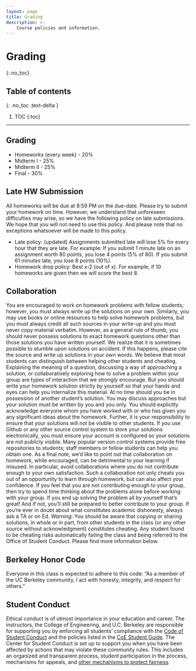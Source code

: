 ```yaml
---
layout: page
title: Grading
description: >-
    Course policies and information.
---
```


# Grading
{:.no_toc}

## Table of contents
{: .no_toc .text-delta }

1. TOC
{:toc}

---

## Grading
*   Homeworks (every week) - 20%
*   Midterm I - 25%
*   Midterm II - 25%
*   Final - 30%


## Late HW Submission

All homeworks will be due at 8:59 PM on the due-date. Please try to submit your homework on time. However, we understand that unforeseen difficulties may arise, so we have the following policy on late submissions. We hope that you will not need to use this policy. And please note that no exceptions whatsoever will be made to this policy.

*   Late policy: (updated) Assignments submitted late will lose 5% for every hour that they are late. For example: If you submit 1 minute late on an assignment worth 80 points, you lose 4 points (5% of 80). If you submit 61 minutes late, you lose 8 points (10%).
*   Homework drop policy: Best x-2 (out of x). For example, if 10 homeworks are given then we will score the best 8.


## Collaboration

You are encouraged to work on homework problems with fellow students; however, you must always write up the solutions on your own. Similarly, you may use books or online resources to help solve homework problems, but you must always credit all such sources in your write-up and you must never copy material verbatim. However, as a general rule of thumb, you should never possess solutions to exact homework questions other than those solutions you have written yourself. We realize that it is sometimes possible to stumble upon solutions on accident. If this happens, please cite the source and write up solutions in your own words. We believe that most students can distinguish between helping other students and cheating. Explaining the meaning of a question, discussing a way of approaching a solution, or collaboratively exploring how to solve a problem within your group are types of interaction that we strongly encourage. But you should write your homework solution strictly by yourself so that your hands and eyes can help you internalize this material. At no time should you be in possession of another student’s solution. You may discuss approaches but your solution must be written by you and you only. You should explicitly acknowledge everyone whom you have worked with or who has given you any significant ideas about the homework. Further, it is your responsibility to ensure that your solutions will not be visible to other students. If you use Github or any other source control system to store your solutions electronically, you must ensure your account is configured so your solutions are not publicly visible. Many popular version control systems provide free repositories to students; staff members or fellow students can help you obtain one. As a final note, we’d like to point out that collaboration on homework, while encouraged, can be detrimental to your learning if misused. In particular, avoid collaborations where you do not contribute enough to your own satisfaction. Such a collaboration not only cheats you out of an opportunity to learn through homework, but can also affect your confidence. If you feel that you are not contributing enough to your group, then try to spend time thinking about the problems alone before working with your group. If you end up solving the problem all by yourself that’s great! And if not, you’ll still be prepared to better contribute to your group. If you’re ever in doubt about what constitutes academic dishonesty, always ask a TA or on Ed. _Warning_: You should be aware that copying or sharing solutions, in whole or in part, from other students in the class (or any other source without acknowledgment) constitutes cheating. Any student found to be cheating risks automatically failing the class and being referred to the Office of Student Conduct. Please find more information below. 


## Berkeley Honor Code

Everyone in this class is expected to adhere to this code: “As a member of the UC Berkeley community, I act with honesty, integrity, and respect for others.” 

## Student Conduct

Ethical conduct is of utmost importance in your education and career. The instructors, the College of Engineering, and U.C. Berkeley are responsible for supporting you by enforcing all students’ compliance with the [Code of Student Conduct](https://sa.berkeley.edu/code-of-conduct) and the policies listed in the [CoE Student Guide](https://engineering.berkeley.edu/students/undergraduate-guide/policies-procedures/). The Center for Student Conduct is set up to support you when you have been affected by actions that may violate these community rules. This includes an organized and transparent process, student participation in the process, mechanisms for appeals, and [other mechanisms to protect fairness](https://sa.berkeley.edu/conduct). 

